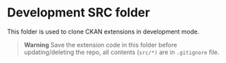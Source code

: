 # Development SRC folder
This folder is used to clone CKAN extensions in development mode.

>**Warning**
> Save the extension code in this folder before updating/deleting the repo, all contents (`src/*)` are in `.gitignore` file.